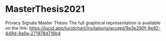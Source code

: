 # MasterThesis2021
Privacy Signals Master Thesis
The full graphical representation is available on the link: https://lucid.app/lucidchart/invitations/accept/9a3e290f-9e82-449d-8a9a-271978d716b4
